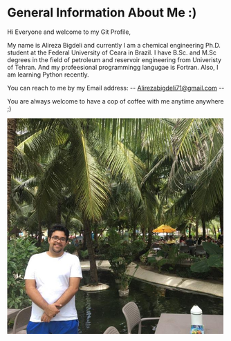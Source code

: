 # General Information About Me :) 

Hi Everyone and welcome to my Git Profile, 

My name is Alireza Bigdeli and currently I am a chemical engineering Ph.D. student at the Federal University of Ceara in Brazil. I have B.Sc. and M.Sc degrees in the field of petroleum and reservoir engineering from Univeristy of Tehran. And my profeesional programmingg langugae is Fortran. Also, I am learning Python recently. 

You can reach to me by my Email address: -- Alirezabigdeli71@gmail.com -- 

You are always welcome to have a cop of coffee with me anytime anywhere ;) 

   <img src="Image/photo.jpg" width="500" height="500">
